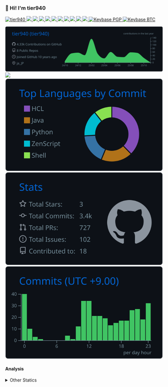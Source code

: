 ### 👋 Hi! I'm tier940

<p align="left"> 
  <a href="https://github.com/tier940/tier940/">
    <img src="https://komarev.com/ghpvc/?username=tier940" alt="tier940" />
  </a>
  <a href="http://twitter.com/tier940">
    <img height="20" src="https://img.shields.io/twitter/follow/tier940?label=Twitter&logo=twitter&style=flat" />
  </a>
  <a href="https://github.com/tier940">
    <img height="20" src="https://img.shields.io/github/followers/tier940?label=follow&logo=github&style=flat" />
  </a>
  <a href="https://www.reddit.com/user/tier940">
    <img height="20" src="https://img.shields.io/reddit/user-karma/combined/tier940?label=Reddit&logo=reddit&style=flat" />
  </a>
  <a href="https://stackoverflow.com/users/17317833/tier940">
    <img height="20" src="https://img.shields.io/stackexchange/stackoverflow/r/17317833?label=StackOverflow&logo=stack-overflow&style=flat" />
  </a>
  <a href="https://zenn.dev/tier940">
    <img height="20" src="https://zenn.badge.nikaera.com/s/tier940/likes" />
  </a>
  <a href="https://zenn.dev/tier940">
    <img height="20" src="https://zenn.badge.nikaera.com/s/tier940/followers" />
  </a>
  <a href="https://zenn.dev/tier940">
    <img height="20" src="https://zenn.badge.nikaera.com/s/tier940/articles" />
  </a>
  <a href="http://qiita.com/tier940">
    <img height="20" src="https://qiita-badge.apiapi.app/s/tier940/posts.svg" />
  </a>
  <a href="http://qiita.com/tier940">
    <img height="20" src="https://qiita-badge.apiapi.app/s/tier940/contributions.svg" />
  </a>
  <a href="https://github.com/tier940/tier940/">
    <img height="20" src="https://github.com/tier940/tier940/actions/workflows/main.yml/badge.svg" />
  </a>
  <a href="https://keybase.io/tier940">
    <img alt="Keybase PGP" src="https://img.shields.io/keybase/pgp/tier940">
  </a>
  <a href="https://keybase.io/tier940">
    <img alt="Keybase BTC" src="https://img.shields.io/keybase/btc/tier940">
  </a>
</p>

[![](https://raw.githubusercontent.com/tier940/tier940/main/profile-summary-card-output/github_dark/0-profile-details.svg)](https://github.com/vn7n24fzkq/github-profile-summary-cards)
[![](https://raw.githubusercontent.com/tier940/tier940/main/profile-summary-card-output/github_dark/1-repos-per-language.svg)](https://github.com/vn7n24fzkq/github-profile-summary-cards) [![](https://raw.githubusercontent.com/tier940/tier940/main/profile-summary-card-output/github_dark/2-most-commit-language.svg)](https://github.com/vn7n24fzkq/github-profile-summary-cards)
[![](https://raw.githubusercontent.com/tier940/tier940/main/profile-summary-card-output/github_dark/3-stats.svg)](https://github.com/vn7n24fzkq/github-profile-summary-cards) [![](https://raw.githubusercontent.com/tier940/tier940/main/profile-summary-card-output/github_dark/4-productive-time.svg)](https://github.com/vn7n24fzkq/github-profile-summary-cards)


#### Analysis
<!-- <img height="150" src="https://github.com/tier940/tier940/blob/master/images/stat.svg" alt="Alternative Text"/> -->

<details>
  <summary>Other Statics</summary>
  <!--START_SECTION:waka-->
![Code Time](http://img.shields.io/badge/Code%20Time-6%2C271%20hrs%2032%20mins-blue)

**🐱 My GitHub Data** 

> 📦 86.6 kB Used in GitHub's Storage 
 > 
> 💼 Opted to Hire
 > 
> 📜 14 Public Repositories 
 > 
> 🔑 8 Private Repositories 
 > 
**I'm an Early 🐤** 

```text
🌞 Morning                2596 commits        ████░░░░░░░░░░░░░░░░░░░░░   17.18 % 
🌆 Daytime                5414 commits        █████████░░░░░░░░░░░░░░░░   35.83 % 
🌃 Evening                5463 commits        █████████░░░░░░░░░░░░░░░░   36.15 % 
🌙 Night                  1638 commits        ███░░░░░░░░░░░░░░░░░░░░░░   10.84 % 
```
📅 **I'm Most Productive on Saturday** 

```text
Monday                   1663 commits        ███░░░░░░░░░░░░░░░░░░░░░░   11.01 % 
Tuesday                  2330 commits        ████░░░░░░░░░░░░░░░░░░░░░   15.42 % 
Wednesday                1781 commits        ███░░░░░░░░░░░░░░░░░░░░░░   11.79 % 
Thursday                 1493 commits        ██░░░░░░░░░░░░░░░░░░░░░░░   09.88 % 
Friday                   2219 commits        ████░░░░░░░░░░░░░░░░░░░░░   14.68 % 
Saturday                 2907 commits        █████░░░░░░░░░░░░░░░░░░░░   19.24 % 
Sunday                   2718 commits        ████░░░░░░░░░░░░░░░░░░░░░   17.99 % 
```


📊 **This Week I Spent My Time On** 

```text
🕑︎ Time Zone: Asia/Tokyo

💬 Programming Languages: 
Other                    36 hrs 45 mins      █████████████████████░░░░   84.24 % 
Markdown                 2 hrs 1 min         █░░░░░░░░░░░░░░░░░░░░░░░░   04.64 % 
Java                     1 hr 45 mins        █░░░░░░░░░░░░░░░░░░░░░░░░   04.04 % 
YAML                     1 hr 16 mins        █░░░░░░░░░░░░░░░░░░░░░░░░   02.91 % 
JSON                     45 mins             ░░░░░░░░░░░░░░░░░░░░░░░░░   01.76 % 

🔥 Editors: 
Chrome                   38 hrs 56 mins      ██████████████████████░░░   89.25 % 
VS Code                  2 hrs 35 mins       █░░░░░░░░░░░░░░░░░░░░░░░░   05.96 % 
IntelliJ IDEA            2 hrs 5 mins        █░░░░░░░░░░░░░░░░░░░░░░░░   04.80 % 

💻 Operating System: 
Windows                  41 hrs 30 mins      ████████████████████████░   95.13 % 
Linux                    2 hrs 7 mins        █░░░░░░░░░░░░░░░░░░░░░░░░   04.87 % 
```

**I Mostly Code in Java** 

```text
Java                     11 repos            ██████████░░░░░░░░░░░░░░░   39.29 % 
HCL                      3 repos             ███░░░░░░░░░░░░░░░░░░░░░░   10.71 % 
Python                   2 repos             ██░░░░░░░░░░░░░░░░░░░░░░░   07.14 % 
Shell                    2 repos             ██░░░░░░░░░░░░░░░░░░░░░░░   07.14 % 
JavaScript               1 repo              █░░░░░░░░░░░░░░░░░░░░░░░░   03.57 % 
```



**Timeline**

![Lines of Code chart](https://raw.githubusercontent.com/tier940/tier940/main/assets/bar_graph.png)


 Last Updated on 29/08/2025 01:04:35 UTC
<!--END_SECTION:waka-->
</details>
